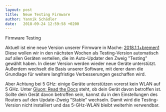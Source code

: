 ```yaml
---
layout: post
title:  Neue Testing Firmware 
author: Yannik Schädler
date:   2018-09-24 12:59:58 +0200
---
```


Firmware Testing

Aktuell ist eine neue Version unserer Firmware in Mache: [2018.1.1+bremen1](https://downloads.bremen.freifunk.net/firmware/all/)
 Diese wollen wir in den nächsten Wochen als Testing-Version automatisch auf allen Geräten verteilen, die im Auto-Updater den Zweig "Testing" gewählt haben.
In dieser Version werden wieder neue Geräte unterstützt. Außerdem wechselt die Basis unserer Software, mit derer dann die Grundlage für weitere langfristige Verbesserungen geschaffen wird.

Aber Achtung bei 5 GHz: einige Geräte unterstützen vorerst kein WLAN auf 5 GHz. Unter  [Gluon: Read the Docs](https://gluon.readthedocs.io/en/v2018.1.x/releases/v2018.1.html) steht, ob dein Gerät davon betroffen ist.
Sollte dein Gerät davon betroffen sein, kannst du in den Einstellungen des Routers auf den Update-Zweig "Stable" wechseln. Damit wird die Testing-Version nicht installiert und das 5-GHz-WLAN bleibt weiterhin verwendbar.

